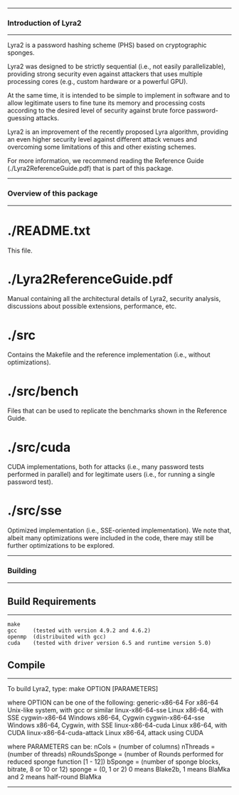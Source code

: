 -------------------------------------------------------------------------------------------
### Introduction of Lyra2
-------------------------------------------------------------------------------------------

Lyra2 is a password hashing scheme (PHS) based on cryptographic sponges. 

Lyra2 was designed to be strictly sequential (i.e., not easily parallelizable), 
providing strong security even against attackers that uses multiple processing 
cores (e.g., custom hardware or a powerful GPU).

At the same time, it is intended to be simple to implement in software and to allow 
legitimate users to fine tune its memory and processing costs according to the desired
level of security against brute force password-guessing attacks.

Lyra2 is an improvement of the recently proposed Lyra algorithm, providing an even
higher security level against different attack venues and overcoming some limitations
of this and other existing schemes.

For more information, we recommend reading the Reference Guide (./Lyra2ReferenceGuide.pdf)
that is part of this package.

-------------------------------------------------------------------------------------------
### Overview of this package
-------------------------------------------------------------------------------------------

#	./README.txt

This file.

#	./Lyra2ReferenceGuide.pdf

Manual containing all the architectural details of Lyra2, security analysis, discussions
about possible extensions, performance, etc.

#	./src

Contains the Makefile and the reference implementation (i.e., without optimizations).

#	./src/bench

Files that can be used to replicate the benchmarks shown in the Reference Guide.

#	./src/cuda

CUDA implementations, both for attacks (i.e., many password tests performed in parallel) 
and for legitimate users (i.e., for running a single password test).

#	./src/sse

Optimized implementation (i.e., SSE-oriented implementation). We note that, albeit many
optimizations were included in the code, there may still be further optimizations to be 
explored.

-------------------------------------------------------------------------------------------
### Building
-------------------------------------------------------------------------------------------


## Build Requirements
------------------------------------------------
	make
	gcc     (tested with version 4.9.2 and 4.6.2)
 	openmp  (distribuited with gcc)
	cuda    (tested with driver version 6.5 and runtime version 5.0)

## Compile
------------------------------------------------

To build Lyra2, type:
      make OPTION [PARAMETERS]
 
where OPTION can be one of the following:
generic-x86-64                      For x86-64 Unix-like system, with gcc or similar
linux-x86-64-sse                    Linux x86-64, with SSE 
cygwin-x86-64                       Windows x86-64, Cygwin
cygwin-x86-64-sse                   Windows x86-64, Cygwin, with SSE
linux-x86-64-cuda                   Linux x86-64, with CUDA 
linux-x86-64-cuda-attack            Linux x86-64, attack using CUDA
 
where PARAMETERS can be:
      nCols = (number of columns)
      nThreads = (number of threads)
      nRoundsSponge = (number of Rounds performed for reduced sponge function [1 - 12])
      bSponge = (number of sponge blocks, bitrate, 8 or 10 or 12)
      sponge = (0, 1 or 2) 0 means Blake2b, 1 means BlaMka and 2 means half-round BlaMka
 
-------------------------------------------------------------------------------------------

